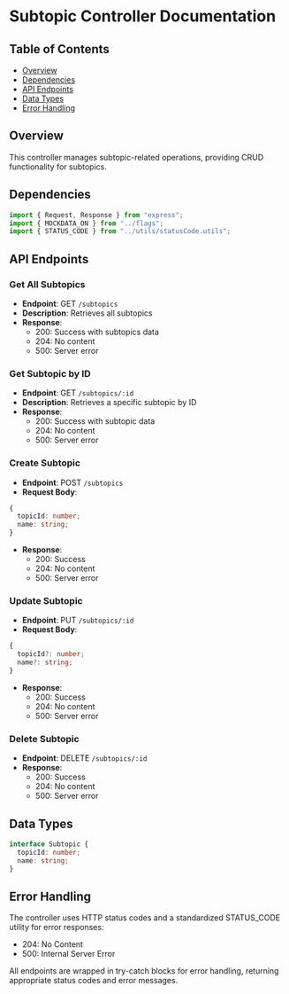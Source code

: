 # Subtopic Controller Documentation

## Table of Contents

- [Overview](#overview)
- [Dependencies](#dependencies)
- [API Endpoints](#api-endpoints)
- [Data Types](#data-types)
- [Error Handling](#error-handling)

## Overview

This controller manages subtopic-related operations, providing CRUD functionality for subtopics.

## Dependencies

```typescript
import { Request, Response } from "express";
import { MOCKDATA_ON } from "../flags";
import { STATUS_CODE } from "../utils/statusCode.utils";
```

## API Endpoints

### Get All Subtopics

- **Endpoint**: GET `/subtopics`
- **Description**: Retrieves all subtopics
- **Response**:
  - 200: Success with subtopics data
  - 204: No content
  - 500: Server error

### Get Subtopic by ID

- **Endpoint**: GET `/subtopics/:id`
- **Description**: Retrieves a specific subtopic by ID
- **Response**:
  - 200: Success with subtopic data
  - 204: No content
  - 500: Server error

### Create Subtopic

- **Endpoint**: POST `/subtopics`
- **Request Body**:

```typescript
{
  topicId: number;
  name: string;
}
```

- **Response**:
  - 200: Success
  - 204: No content
  - 500: Server error

### Update Subtopic

- **Endpoint**: PUT `/subtopics/:id`
- **Request Body**:

```typescript
{
  topicId?: number;
  name?: string;
}
```

- **Response**:
  - 200: Success
  - 204: No content
  - 500: Server error

### Delete Subtopic

- **Endpoint**: DELETE `/subtopics/:id`
- **Response**:
  - 200: Success
  - 204: No content
  - 500: Server error

## Data Types

```typescript
interface Subtopic {
  topicId: number;
  name: string;
}
```

## Error Handling

The controller uses HTTP status codes and a standardized STATUS_CODE utility for error responses:

- 204: No Content
- 500: Internal Server Error

All endpoints are wrapped in try-catch blocks for error handling, returning appropriate status codes and error messages.
